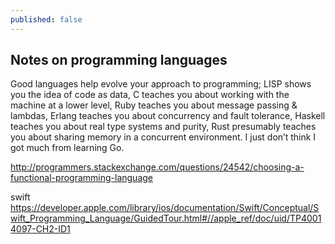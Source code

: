 ```yaml
---
published: false
---
```




## Notes on programming languages

Good languages help evolve your approach to programming; LISP shows you the idea of code as data, C teaches you about working with the machine at a lower level, Ruby teaches you about message passing & lambdas, Erlang teaches you about concurrency and fault tolerance, Haskell teaches you about real type systems and purity, Rust presumably teaches you about sharing memory in a concurrent environment. I just don’t think I got much from learning Go.

http://programmers.stackexchange.com/questions/24542/choosing-a-functional-programming-language

swift
https://developer.apple.com/library/ios/documentation/Swift/Conceptual/Swift_Programming_Language/GuidedTour.html#//apple_ref/doc/uid/TP40014097-CH2-ID1
